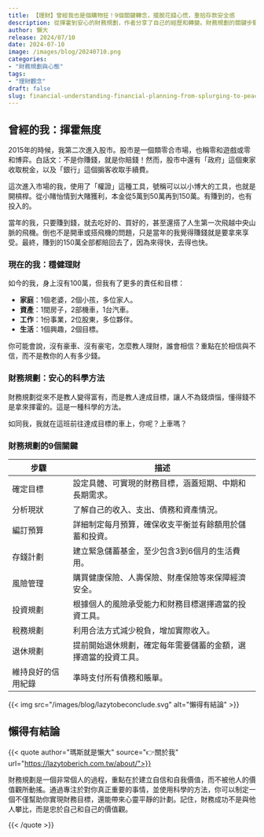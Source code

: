 ```yaml
---
title: 【理財】曾經我也是個購物狂！9個關鍵轉念，擺脫花錢心慌，重拾存款安全感
description: 從揮霍到安心的財務規劃，作者分享了自己的經歷和轉變。財務規劃的關鍵步驟包括確定目標、分析現狀、制定預算、建立儲蓄計劃、進行風險管理、投資規劃、稅務規劃、退休規劃和維持良好的信用紀錄。財務規劃是一個個人化的過程，重點在於建立自信和自我價值，並使用科學的方法實現目標。
author: 懶大
release: 2024/07/10
date: 2024-07-10
image: /images/blog/20240710.png
categories:
- "財務規劃與心態"
tags:
- "理財觀念"
draft: false
slug: financial-understanding-financial-planning-from-splurging-to-peace-of-mind
---
```

## 曾經的我：揮霍無度

2015年的時候，我第二次進入股市。股市是一個類零合市場，也稱零和遊戲或零和博弈。白話文：不是你賺錢，就是你賠錢！然而，股市中還有「政府」這個東家收取稅金，以及「銀行」這個掮客收取手續費。

這次進入市場的我，使用了「權證」這種工具，號稱可以以小博大的工具，也就是開槓桿。從小賭怡情到大賭獲利，本金從5萬到50萬再到150萬。有賺到的，也有投入的。

當年的我，只要賺到錢，就去吃好的、買好的，甚至還搭了人生第一次飛越中央山脈的飛機。倒也不是開車或搭飛機的問題，只是當年的我覺得賺錢就是要拿來享受。最終，賺到的150萬全部都賠回去了，因為來得快，去得也快。

### 現在的我：穩健理財

如今的我，身上沒有100萬，但我有了更多的責任和目標：

- **家庭**：1個老婆，2個小孩，多位家人。
- **資產**：1間房子，2部機車，1台汽車。
- **工作**：1份事業，2位股東，多位夥伴。
- **生活**：1個興趣，2個目標。

你可能會說，沒有豪車、沒有豪宅，怎麼教人理財，誰會相信？重點在於相信與不信，而不是教你的人有多少錢。

### 財務規劃：安心的科學方法

財務規劃從來不是教人變得富有，而是教人達成目標，讓人不為錢煩惱，懂得錢不是拿來揮霍的。這是一種科學的方法。

如同我，我就在這班前往達成目標的車上，你呢？上車嗎？

### 財務規劃的9個關鍵

| 步驟 | 描述 |
| --- | --- |
| 確定目標 | 設定具體、可實現的財務目標，涵蓋短期、中期和長期需求。 |
| 分析現狀 | 了解自己的收入、支出、債務和資產情況。 |
| 編訂預算 | 詳細制定每月預算，確保收支平衡並有餘額用於儲蓄和投資。 |
| 存錢計劃 | 建立緊急儲蓄基金，至少包含3到6個月的生活費用。 |
| 風險管理 | 購買健康保險、人壽保險、財產保險等來保障經濟安全。 |
| 投資規劃 | 根據個人的風險承受能力和財務目標選擇適當的投資工具。 |
| 稅務規劃 | 利用合法方式減少稅負，增加實際收入。 |
| 退休規劃 | 提前開始退休規劃，確定每年需要儲蓄的金額，選擇適當的投資工具。 |
| 維持良好的信用紀錄 | 準時支付所有債務和賬單。 |

{{< img src="/images/blog/lazytobeconclude.svg" alt="懶得有結論" >}}

## 懶得有結論

{{< quote author="瑪斯就是懶大" source="👉關於我" url="https://lazytoberich.com.tw/about/">}}

財務規劃是一個非常個人的過程，重點在於建立自信和自我價值，而不被他人的價值觀所動搖。通過專注於對你真正重要的事情，並使用科學的方法，你可以制定一個不僅幫助你實現財務目標，還能帶來心靈平靜的計劃。記住，財務成功不是與他人攀比，而是忠於自己和自己的價值觀。

{{< /quote >}}


